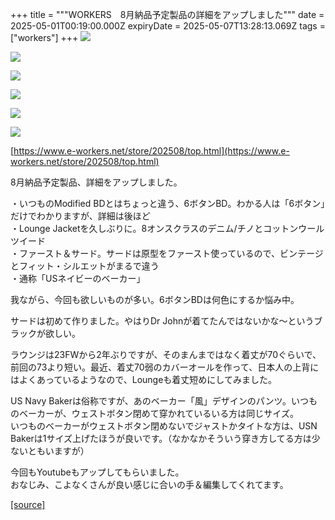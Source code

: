+++
title = """WORKERS　8月納品予定製品の詳細をアップしました"""
date = 2025-05-01T00:19:00.000Z
expiryDate = 2025-05-07T13:28:13.069Z
tags = ["workers"]
+++
[![](https://blogger.googleusercontent.com/img/b/R29vZ2xl/AVvXsEjfd3XYHC7uAxGgeor5aoD1DIKrD37NNkHa_VoBUWItES9FCbpc0dr7jvG6lduNXIG60IVgIyb11GkOTMcnm3ztrhoYDiA02FZmOzLenC_uVqBBKv7ATVwLE0kiYLaISK2tYRXBe7kY7IUlp8sUrXw7YezedqUROGH-1b_d62VF0gcS2TUUnyzJsKol2wc/s320/top7.jpg)](https://blogger.googleusercontent.com/img/b/R29vZ2xl/AVvXsEjfd3XYHC7uAxGgeor5aoD1DIKrD37NNkHa_VoBUWItES9FCbpc0dr7jvG6lduNXIG60IVgIyb11GkOTMcnm3ztrhoYDiA02FZmOzLenC_uVqBBKv7ATVwLE0kiYLaISK2tYRXBe7kY7IUlp8sUrXw7YezedqUROGH-1b_d62VF0gcS2TUUnyzJsKol2wc/s1125/top7.jpg)

  

[![](https://blogger.googleusercontent.com/img/b/R29vZ2xl/AVvXsEiiyKTTw1lDw5iX9GOrfa_tCUJaKm_q3i39DwoILI-YqLLRoSx_OY4-Fni3MoVcrYFwX1gneIqgp5UAbgiA9aIqg2_BEhM-XqmXq87InkYev_Y-Rr8rkNC9mCOzulUpvU949XyQOCqMdIGfTkCKUAzFyM7lcdGXvcthSE5mwFidYzVsNBc2m4c8v__pZ48/s320/top6.jpg)](https://blogger.googleusercontent.com/img/b/R29vZ2xl/AVvXsEiiyKTTw1lDw5iX9GOrfa_tCUJaKm_q3i39DwoILI-YqLLRoSx_OY4-Fni3MoVcrYFwX1gneIqgp5UAbgiA9aIqg2_BEhM-XqmXq87InkYev_Y-Rr8rkNC9mCOzulUpvU949XyQOCqMdIGfTkCKUAzFyM7lcdGXvcthSE5mwFidYzVsNBc2m4c8v__pZ48/s1125/top6.jpg)

  

[![](https://blogger.googleusercontent.com/img/b/R29vZ2xl/AVvXsEgl90H6zEsm45sqOdW6K3jh9vlV2JVP8mV9ZrUWoOkCxsGOVqrz8ikndQtoEHnUGM9xX-KevpcIWhlpASkGh5q7KWxUm-FwHNCT8nu4U-kwvjwqDfONM14AH6NzRRKAHYyD2Cw1G7y_ND6f8ViOEEHxRvjkdYMM55x2xInFF_YGWr-ftSiELuIVc-Nmgv4/s320/top5.jpg)](https://blogger.googleusercontent.com/img/b/R29vZ2xl/AVvXsEgl90H6zEsm45sqOdW6K3jh9vlV2JVP8mV9ZrUWoOkCxsGOVqrz8ikndQtoEHnUGM9xX-KevpcIWhlpASkGh5q7KWxUm-FwHNCT8nu4U-kwvjwqDfONM14AH6NzRRKAHYyD2Cw1G7y_ND6f8ViOEEHxRvjkdYMM55x2xInFF_YGWr-ftSiELuIVc-Nmgv4/s1125/top5.jpg)

  

[![](https://blogger.googleusercontent.com/img/b/R29vZ2xl/AVvXsEhC1jOjw22tvu6EFFKo_TR0hkAnL2yW42GdB2VsvCWaS5plUf9ZkwRIGQbYL_FXQU4vzF2BdjiucMNzMXckuCV7Iwuk-1du008XcVsKGhSE3QDnPZLE8ih7Y_jIJzJ4xwOEs_c87dr0OkmxYhmvKpe95MxLMmBaxQZKkETi8fEf34shf-bI9TlP19LMiBI/s320/top4.jpg)](https://blogger.googleusercontent.com/img/b/R29vZ2xl/AVvXsEhC1jOjw22tvu6EFFKo_TR0hkAnL2yW42GdB2VsvCWaS5plUf9ZkwRIGQbYL_FXQU4vzF2BdjiucMNzMXckuCV7Iwuk-1du008XcVsKGhSE3QDnPZLE8ih7Y_jIJzJ4xwOEs_c87dr0OkmxYhmvKpe95MxLMmBaxQZKkETi8fEf34shf-bI9TlP19LMiBI/s1125/top4.jpg)

  

[![](https://blogger.googleusercontent.com/img/b/R29vZ2xl/AVvXsEiw04GJNHe3xPPFYvlX8lfR0mHVdz18NhybAJKCL4yVDiqOaQ9c6weq-cjo3_0vWeBSNyX1xoIHv3wSPgM5v2Lk-0b8H-4LxCyTbFzT8xzFvrunTa_MXvjraa-qavEbKJdt7EFl-j_tx2e4cxYaIQTPRXVZJXSbeMumueLwfHHp1VxinGM8EhUZYbhjY2s/s320/top3.jpg)](https://blogger.googleusercontent.com/img/b/R29vZ2xl/AVvXsEiw04GJNHe3xPPFYvlX8lfR0mHVdz18NhybAJKCL4yVDiqOaQ9c6weq-cjo3_0vWeBSNyX1xoIHv3wSPgM5v2Lk-0b8H-4LxCyTbFzT8xzFvrunTa_MXvjraa-qavEbKJdt7EFl-j_tx2e4cxYaIQTPRXVZJXSbeMumueLwfHHp1VxinGM8EhUZYbhjY2s/s1125/top3.jpg)

  

[![](https://blogger.googleusercontent.com/img/b/R29vZ2xl/AVvXsEhqg-8c-dvge47vyNjJWmuNW-7TnffZH8lzR82b7PVNk3xSvZn7fC-PpeuWoAVDid__TCSddr0T7g-ljVgNmY4jycDhJjQws6I_QAZoXQ51VRhYs9EsXB_6FMQZQO2LoVKn2f-Pd6DCg-02R3KwBl6Pwuk7h2V3udAtFEFe_5VgYp1Xez-H7O_ia9T1pEo/s320/top2.jpg)](https://blogger.googleusercontent.com/img/b/R29vZ2xl/AVvXsEhqg-8c-dvge47vyNjJWmuNW-7TnffZH8lzR82b7PVNk3xSvZn7fC-PpeuWoAVDid__TCSddr0T7g-ljVgNmY4jycDhJjQws6I_QAZoXQ51VRhYs9EsXB_6FMQZQO2LoVKn2f-Pd6DCg-02R3KwBl6Pwuk7h2V3udAtFEFe_5VgYp1Xez-H7O_ia9T1pEo/s1125/top2.jpg)

  

  

[https://www.e-workers.net/store/202508/top.html](https://www.e-workers.net/store/202508/top.html)

8月納品予定製品、詳細をアップしました。

・いつものModified BDとはちょっと違う、6ボタンBD。わかる人は「6ボタン」だけでわかりますが、詳細は後ほど  
・Lounge Jacketを久しぶりに。8オンスクラスのデニム/チノとコットンウールツイード  
・ファースト＆サード。サードは原型をファースト使っているので、ビンテージとフィット・シルエットがまるで違う  
・通称「USネイビーのベーカー」

  

我ながら、今回も欲しいものが多い。6ボタンBDは何色にするか悩み中。

サードは初めて作りました。やはりDr Johnが着てたんではないかな～というブラックが欲しい。

ラウンジは23FWから2年ぶりですが、そのまんまではなく着丈が70ぐらいで、前回の73より短い。最近、着丈70弱のカバーオールを作って、日本人の上背にはよくあっているようなので、Loungeも着丈短めにしてみました。

US Navy Bakerは俗称ですが、あのベーカー「風」デザインのパンツ。いつものベーカーが、ウェストボタン閉めて穿かれているいる方は同じサイズ。  
いつものベーカーがウェストボタン閉めないでジャストかタイトな方は、USN Bakerは1サイズ上げたほうが良いです。（なかなかそういう穿き方してる方は少ないともいますが）

  

今回もYoutubeもアップしてもらいました。  
おなじみ、こよなくさんが良い感じに合いの手＆編集してくれてます。

[[source]](https://eworkers.blogspot.com/2025/05/workers8.html)
